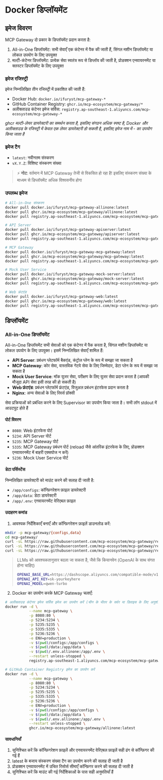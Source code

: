 # Docker डिप्लॉयमेंट

## इमेज विवरण

MCP Gateway दो प्रकार के डिप्लॉयमेंट प्रदान करता है:
1. All-in-One डिप्लॉयमेंट: सभी सेवाएँ एक कंटेनर में पैक की जाती हैं, सिंगल मशीन डिप्लॉयमेंट या लोकल उपयोग के लिए उपयुक्त
2. मल्टी-कंटेनर डिप्लॉयमेंट: प्रत्येक सेवा स्वतंत्र रूप से डिप्लॉय की जाती है, प्रोडक्शन एनवायरनमेंट या क्लस्टर डिप्लॉयमेंट के लिए उपयुक्त

### इमेज रजिस्ट्री

इमेज निम्नलिखित तीन रजिस्ट्री में प्रकाशित की जाती हैं:
- Docker Hub: `docker.io/ifuryst/mcp-gateway-*`
- GitHub Container Registry: `ghcr.io/mcp-ecosystem/mcp-gateway/*`
- अलीक्लाउड कंटेनर इमेज सर्विस: `registry.ap-southeast-1.aliyuncs.com/mcp-ecosystem/mcp-gateway-*`

*ghcr मल्टी-लेयर डायरेक्टरी का समर्थन करता है, इसलिए संगठन अधिक स्पष्ट है, Docker और अलीक्लाउड के रजिस्ट्री में केवल एक लेयर डायरेक्टरी हो सकती है, इसलिए इमेज नाम में - का उपयोग किया जाता है*

### इमेज टैग

- `latest`: नवीनतम संस्करण
- `vX.Y.Z`: विशिष्ट संस्करण संख्या

> ⚡ **नोट**: वर्तमान में MCP Gateway तेजी से विकसित हो रहा है! इसलिए संस्करण संख्या के माध्यम से डिप्लॉयमेंट अधिक विश्वसनीय होगा

### उपलब्ध इमेज

```bash
# All-in-One संस्करण
docker pull docker.io/ifuryst/mcp-gateway-allinone:latest
docker pull ghcr.io/mcp-ecosystem/mcp-gateway/allinone:latest
docker pull registry.ap-southeast-1.aliyuncs.com/mcp-ecosystem/mcp-gateway-allinone:latest

# API Server
docker pull docker.io/ifuryst/mcp-gateway-apiserver:latest
docker pull ghcr.io/mcp-ecosystem/mcp-gateway/apiserver:latest
docker pull registry.ap-southeast-1.aliyuncs.com/mcp-ecosystem/mcp-gateway-apiserver:latest

# MCP Gateway
docker pull docker.io/ifuryst/mcp-gateway-mcp-gateway:latest
docker pull ghcr.io/mcp-ecosystem/mcp-gateway/mcp-gateway:latest
docker pull registry.ap-southeast-1.aliyuncs.com/mcp-ecosystem/mcp-gateway-mcp-gateway:latest

# Mock User Service
docker pull docker.io/ifuryst/mcp-gateway-mock-server:latest
docker pull ghcr.io/mcp-ecosystem/mcp-gateway/mock-server:latest
docker pull registry.ap-southeast-1.aliyuncs.com/mcp-ecosystem/mcp-gateway-mock-server:latest

# Web फ्रंटएंड
docker pull docker.io/ifuryst/mcp-gateway-web:latest
docker pull ghcr.io/mcp-ecosystem/mcp-gateway/web:latest
docker pull registry.ap-southeast-1.aliyuncs.com/mcp-ecosystem/mcp-gateway-web:latest
```

## डिप्लॉयमेंट

### All-in-One डिप्लॉयमेंट

All-in-One डिप्लॉयमेंट सभी सेवाओं को एक कंटेनर में पैक करता है, सिंगल मशीन डिप्लॉयमेंट या लोकल उपयोग के लिए उपयुक्त। इसमें निम्नलिखित सेवाएँ शामिल हैं:
- **API Server**: प्रबंधन प्लेटफॉर्म बैकएंड, कंट्रोल प्लेन के रूप में समझा जा सकता है
- **MCP Gateway**: कोर सेवा, वास्तविक गेटवे सेवा के लिए जिम्मेदार, डेटा प्लेन के रूप में समझा जा सकता है
- **Mock User Service**: मॉक यूजर सेवा, परीक्षण के लिए यूजर सेवा प्रदान करता है (आपकी मौजूदा API सेवा इसी तरह की हो सकती है)
- **Web फ्रंटएंड**: प्रबंधन प्लेटफॉर्म फ्रंटएंड, विजुअल प्रबंधन इंटरफेस प्रदान करता है
- **Nginx**: अन्य सेवाओं के लिए रिवर्स प्रॉक्सी

सेवा प्रक्रियाओं को प्रबंधित करने के लिए Supervisor का उपयोग किया जाता है। सभी लॉग stdout में आउटपुट होते हैं

#### पोर्ट विवरण

- `8080`: Web इंटरफेस पोर्ट
- `5234`: API Server पोर्ट
- `5235`: MCP Gateway पोर्ट
- `5335`: MCP Gateway प्रबंधन पोर्ट (reload जैसे आंतरिक इंटरफेस के लिए, प्रोडक्शन एनवायरनमेंट में बाहरी एक्सपोज न करें)
- `5236`: Mock User Service पोर्ट

#### डेटा पर्सिस्टेंस

निम्नलिखित डायरेक्टरी को माउंट करने की सलाह दी जाती है:
- `/app/configs`: कॉन्फ़िगरेशन फ़ाइल डायरेक्टरी
- `/app/data`: डेटा डायरेक्टरी
- `/app/.env`: एनवायरनमेंट वेरिएबल फ़ाइल

#### उदाहरण कमांड

1. आवश्यक निर्देशिकाएँ बनाएँ और कॉन्फ़िगरेशन फ़ाइलें डाउनलोड करें:

```bash
mkdir -p mcp-gateway/{configs,data}
cd mcp-gateway/
curl -sL https://raw.githubusercontent.com/mcp-ecosystem/mcp-gateway/refs/heads/main/configs/apiserver.yaml -o configs/apiserver.yaml
curl -sL https://raw.githubusercontent.com/mcp-ecosystem/mcp-gateway/refs/heads/main/configs/mcp-gateway.yaml -o configs/mcp-gateway.yaml
curl -sL https://raw.githubusercontent.com/mcp-ecosystem/mcp-gateway/refs/heads/main/.env.example -o .env.allinone
```

> LLMs को आवश्यकतानुसार बदला जा सकता है, जैसे कि कियानवेन (OpenAI के साथ संगत होना चाहिए)
> ```bash
> OPENAI_BASE_URL=https://dashscope.aliyuncs.com/compatible-mode/v1/
> OPENAI_API_KEY=sk-yourkeyhere
> OPENAI_MODEL=qwen-turbo
> ```

2. Docker का उपयोग करके MCP Gateway चलाएँ:

```bash
# अलीक्लाउड कंटेनर इमेज सर्विस इमेज का उपयोग करें (चीन के भीतर के सर्वर या डिवाइस के लिए अनुशंसित)
docker run -d \
           --name mcp-gateway \
           -p 8080:80 \
           -p 5234:5234 \
           -p 5235:5235 \
           -p 5335:5335 \
           -p 5236:5236 \
           -e ENV=production \
           -v $(pwd)/configs:/app/configs \
           -v $(pwd)/data:/app/data \
           -v $(pwd)/.env.allinone:/app/.env \
           --restart unless-stopped \
           registry.ap-southeast-1.aliyuncs.com/mcp-ecosystem/mcp-gateway-allinone:latest

# GitHub Container Registry इमेज का उपयोग करें
docker run -d \
           --name mcp-gateway \
           -p 8080:80 \
           -p 5234:5234 \
           -p 5235:5235 \
           -p 5335:5335 \
           -p 5236:5236 \
           -e ENV=production \
           -v $(pwd)/configs:/app/configs \
           -v $(pwd)/data:/app/data \
           -v $(pwd)/.env.allinone:/app/.env \
           --restart unless-stopped \
           ghcr.io/mcp-ecosystem/mcp-gateway/allinone:latest
```

#### सावधानियाँ

1. सुनिश्चित करें कि कॉन्फ़िगरेशन फ़ाइलें और एनवायरनमेंट वेरिएबल फ़ाइलें सही ढंग से कॉन्फ़िगर की गई हैं
2. latest के बजाय संस्करण संख्या टैग का उपयोग करने की सलाह दी जाती है
3. प्रोडक्शन एनवायरनमेंट में उचित रिसोर्स सीमाएँ कॉन्फ़िगर करने की सलाह दी जाती है
4. सुनिश्चित करें कि माउंट की गई निर्देशिकाओं के पास सही अनुमतियाँ हैं 